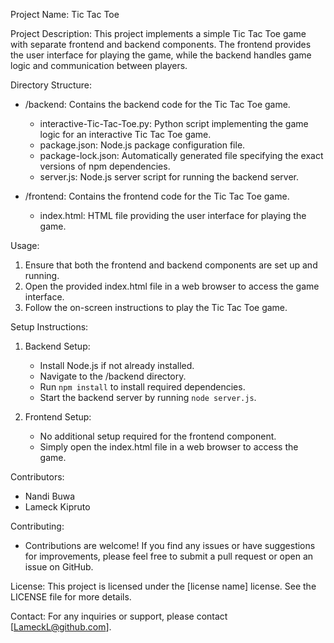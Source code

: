 Project Name: Tic Tac Toe

Project Description:
This project implements a simple Tic Tac Toe game with separate frontend and backend components. The frontend provides the user interface for playing the game, while the backend handles game logic and communication between players.

Directory Structure:
- /backend: Contains the backend code for the Tic Tac Toe game.
  - interactive-Tic-Tac-Toe.py: Python script implementing the game logic for an interactive Tic Tac Toe game.
  - package.json: Node.js package configuration file.
  - package-lock.json: Automatically generated file specifying the exact versions of npm dependencies.
  - server.js: Node.js server script for running the backend server.

- /frontend: Contains the frontend code for the Tic Tac Toe game.
  - index.html: HTML file providing the user interface for playing the game.

Usage:
1. Ensure that both the frontend and backend components are set up and running.
2. Open the provided index.html file in a web browser to access the game interface.
3. Follow the on-screen instructions to play the Tic Tac Toe game.

Setup Instructions:
1. Backend Setup:
   - Install Node.js if not already installed.
   - Navigate to the /backend directory.
   - Run `npm install` to install required dependencies.
   - Start the backend server by running `node server.js`.

2. Frontend Setup:
   - No additional setup required for the frontend component.
   - Simply open the index.html file in a web browser to access the game.

Contributors:
- Nandi Buwa
- Lameck Kipruto

Contributing:
- Contributions are welcome! If you find any issues or have suggestions for improvements, please feel free to submit a pull request or open an issue on GitHub.

License:
This project is licensed under the [license name] license. See the LICENSE file for more details.

Contact:
For any inquiries or support, please contact [LameckL@github.com].

